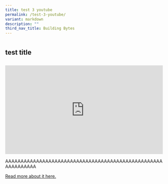 ```yaml
---
title: test 3 youtube
permalink: /test-3-youtube/
variant: markdown
description: ""
third_nav_title: Building Bytes
---
```

<h2 style="line-height: 3rem;">test title</h2>
<p></p>
<div style="position: relative; width: 100%; padding-bottom: 56.2%;">
    <iframe style="position: absolute; width: 100%; height: 100%;" allowfullscreen="true" frameborder="0" src="https://www.youtube.com/embed/eYC-6sa6KlY?si=ja2mC9OzqzM-kwol&amp;rel=0"></iframe>
</div>
<p>AAAAAAAAAAAAAAAAAAAAAAAAAAAAAAAAAAAAAAAAAAAAAAAAAAAAAAAAAAAAA</p>
<p><a href="https://www.straitstimes.com/singapore/underground-circle-line-mrt-train-tunnels-built-environment-engineers-building-and-construction-authority" rel="noopener noreferrer nofollow" target="_blank">Read more about it here.</a></p>